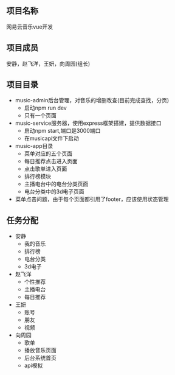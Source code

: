 ## 项目名称
网易云音乐vue开发
## 项目成员
安静，赵飞洋，王妍，向周园(组长)
## 项目目录
- music-admin后台管理，对音乐的增删改查(目前完成查找，分页)
    - 启动npm run dev
    - 只有一个页面
- music-service服务器，使用express框架搭建，提供数据接口
    - 启动npm start,端口是3000端口
    - 在musicapi文件下启动
- music-app目录
    - 菜单对应的五个页面
    - 每日推荐点击进入页面
    - 点击歌单进入页面
    - 排行榜模块
    - 主播电台中的电台分类页面
    - 电台分类中的3d电子页面
- 菜单点击问题，由于每个页面都引用了footer，应该使用状态管理
## 任务分配
- 安静
    - 我的音乐
    - 排行榜
    - 电台分类
    - 3d电子
- 赵飞洋
    - 个性推荐
    - 主播电台
    - 每日推荐
- 王妍
    - 账号
    - 朋友
    - 视频
- 向周园
    - 歌单
    - 播放音乐页面
    - 后台系统首页
    - api模拟
